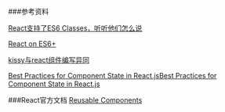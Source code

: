 ###参考资料

[React支持了ES6 Classes，听听他们怎么说](http://www.infoq.com/cn/news/2015/03/react-es6-classes)

[React on ES6+](http://babeljs.io/blog/2015/06/07/react-on-es6-plus/)

[kissy与react组件编写异同](https://github.com/react-component/react-component.github.io/blob/master/docs/zh-cn/kissy-react-compare.md)

[Best Practices for Component State in React.jsBest Practices for Component State in React.js](http://brewhouse.io/blog/2015/03/24/best-practices-for-component-state-in-reactjs.html)



###React官方文档
[Reusable Components](https://facebook.github.io/react/docs/reusable-components.html#es6-classes)
